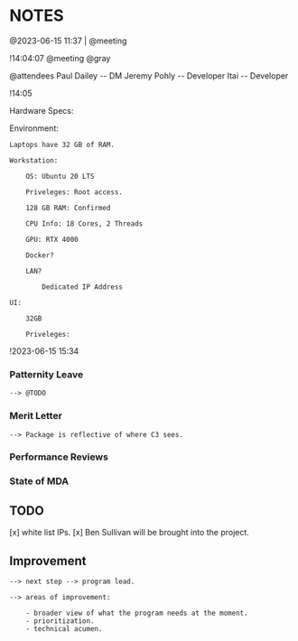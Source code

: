 # NOTES

@2023-06-15 11:37 | @meeting

!14:04:07
@meeting @gray

@attendees
Paul Dailey -- DM
Jeremy Pohly -- Developer
Itai -- Developer

!14:05

Hardware Specs:

Environment:

    Laptops have 32 GB of RAM.

    Workstation:

        OS: Ubuntu 20 LTS

        Priveleges: Root access.

        128 GB RAM: Confirmed

        CPU Info: 18 Cores, 2 Threads

        GPU: RTX 4000

        Docker?

        LAN?

            Dedicated IP Address

    UI:

        32GB

        Priveleges:

!2023-06-15 15:34

### Patternity Leave

    --> @TODO

### Merit Letter

    --> Package is reflective of where C3 sees.

### Performance Reviews

### State of MDA

## TODO

[x] white list IPs.
[x] Ben Sullivan will be brought into the project.

## Improvement

    --> next step --> program lead.

    --> areas of improvement:

        - broader view of what the program needs at the moment.
        - prioritization.
        - technical acumen.
